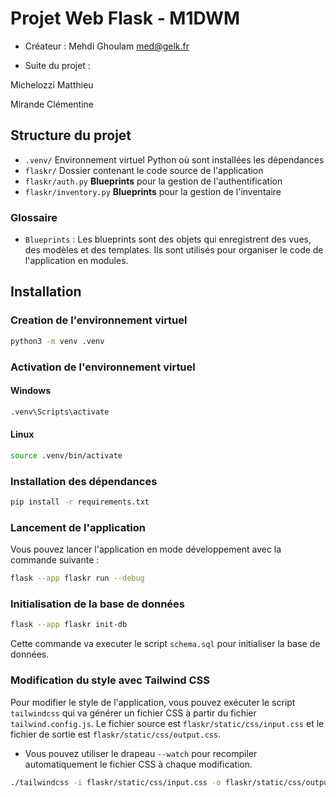 # Projet Web Flask - M1DWM

- Créateur :
Mehdi Ghoulam <med@gelk.fr>

- Suite du projet : 

Michelozzi Matthieu

Mirande Clémentine


## Structure du projet

- `.venv/` Environnement virtuel Python où sont installées les dépendances
- `flaskr/` Dossier contenant le code source de l'application
- `flaskr/auth.py` **Blueprints** pour la gestion de l'authentification
- `flaskr/inventory.py` **Blueprints** pour la gestion de l'inventaire

### Glossaire

- `Blueprints` : Les blueprints sont des objets qui enregistrent des vues, des modèles et des templates. Ils sont utilisés pour organiser le code de l'application en modules.

## Installation

### Creation de l'environnement virtuel

```bash
python3 -m venv .venv
```

### Activation de l'environnement virtuel

#### Windows

```bash
.venv\Scripts\activate
```

#### Linux

```bash
source .venv/bin/activate
```

### Installation des dépendances

```bash
pip install -r requirements.txt
```

### Lancement de l'application

Vous pouvez lancer l'application en mode développement avec la commande suivante :

```bash
flask --app flaskr run --debug
```

### Initialisation de la base de données

```bash
flask --app flaskr init-db
```

Cette commande va executer le script `schema.sql` pour initialiser la base de données.

### Modification du style avec Tailwind CSS

Pour modifier le style de l'application, vous pouvez exécuter le script `tailwindcss` qui va générer un fichier CSS à partir du fichier `tailwind.config.js`.
Le fichier source est `flaskr/static/css/input.css` et le fichier de sortie est `flaskr/static/css/output.css`.

- Vous pouvez utiliser le drapeau `--watch` pour recompiler automatiquement le fichier CSS à chaque modification.

```bash
./tailwindcss -i flaskr/static/css/input.css -o flaskr/static/css/output.css --watch
```
